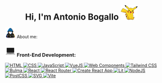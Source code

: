 <h1 align="center">Hi, I'm Antonio Bogallo <img src = "https://github.com/AntonioBogallo/AntonioBogallo/blob/main/assets/img/pikachu-pokemon-hi.gif?raw=true" width="55"></h1


<h3><img src = "https://github.com/AntonioBogallo/AntonioBogallo/blob/main/assets/img/about_me.gif?raw=true" width="35"> About me:</h3>


<h3><img src = "https://github.com/AntonioBogallo/AntonioBogallo/blob/main/assets/img/pc.gif?raw=true" width="35"> Front-End Development:</h3>


<p>
    <a href="https://html.spec.whatwg.org/multipage/">
        <img 
        alt="HTML" 
        src="https://img.shields.io/badge/HTML%20-%23E34F26.svg?logo=html5&logoColor=white&style=plastic"
        height="30">
    </a>
    <a href="https://www.w3.org/Style/CSS/Overview.en.html">
        <img 
        alt="CSS" 
        src="https://img.shields.io/badge/CSS%20-%231572B6.svg?logo=css3&logoColor=white&style=plastic"
        height="30">
    </a>
    <a href="https://262.ecma-international.org/13.0/#sec-intro">
        <img 
        alt="JavaScript" 
        src="https://img.shields.io/badge/JavaScript%20-%23F7DF1E.svg?logo=javascript&logoColor=black&style=plastic"
        height="30">
    </a>
    <a href="https://vuejs.org/">
        <img 
        alt="VueJS" 
        src="https://img.shields.io/badge/Vue.js-%234FC08D.svg?logo=vuedotjs&logoColor=white&style=plastic"height="30">
    </a>
    <a href="https://www.webcomponents.org/">
        <img 
        alt="Web Components" 
        src="https://img.shields.io/badge/Web%20Components-%2329ABE2.svg?logo=webcomponentsdotorg&logoColor=white&style=plastic"height="30">
    </a>
    <a href="https://tailwindcss.com/">
        <img 
        alt="Tailwind CSS" 
        src="https://img.shields.io/badge/Tailwind%20CSS%20-%2306B6D4.svg?logo=tailwindcss&logoColor=white&style=plastic"height="30">
    </a>
    <a href="https://bulma.io/">
        <img 
        alt="Bulma" 
        src="https://img.shields.io/badge/Bulma%20-%2300D1B2.svg?logo=bulma&logoColor=white&style=plastic"height="30">
    </a>
    <a href="https://react.dev/">
        <img 
        alt="React" 
        src="https://img.shields.io/badge/React%20-%2361DAFB.svg?logo=react&logoColor=white&style=plastic"height="30">
    </a>
    <a href="https://reactrouter.com/">
        <img 
        alt="React Router" 
        src="https://img.shields.io/badge/React%20Router%20-%23CA4245.svg?logo=reactrouter&logoColor=white&style=plastic"height="30">
    </a>
    <a href="https://create-react-app.dev/">
        <img 
        alt="Create React App" 
        src="https://img.shields.io/badge/Creat%20React%20App%20-%2309D3AC.svg?logo=createreactapp&logoColor=white&style=plastic"height="30">
    </a>
    <a href="https://lit.dev/">
        <img 
        alt="Lit" 
        src="https://img.shields.io/badge/Lit%20-%23324FFF.svg?logo=lit&logoColor=white&style=plastic"height="30">
    </a>
    <a href="https://nodejs.org/">
        <img 
        alt="NodeJS"
        src="https://img.shields.io/badge/Node.js%20-%2343853D.svg?logo=node.js&logoColor=white&style=plastic"height="30">
    </a>
    <a href="https://postcss.org/">
        <img 
        alt="PostCSS"
        src="https://img.shields.io/badge/PostCSS%20-%23DD3A0A.svg?logo=postcss&logoColor=white&style=plastic"height="30">
    </a>
    <a href="#">
        <img 
        alt="SVG"
        src="https://img.shields.io/badge/SVG%20-%23FFB13B.svg?logo=svg&logoColor=white&style=plastic"height="30">
    </a>
    <a href="https://vitejs.dev/">
        <img 
        alt="Vite"
        src="https://img.shields.io/badge/Vite%20-%23646CFF.svg?logo=vite&logoColor=white&style=plastic"height="30">
    </a>
</p>

<!--
<p>
    <a href="https://html.spec.whatwg.org/multipage/"><img alt="HTML" src="https://img.shields.io/badge/HTML%20-%23E34F26.svg?logo=html5&logoColor=white&style=plastic"></a>
    <a href="https://www.w3.org/Style/CSS/Overview.en.html"><img alt="CSS" src="https://img.shields.io/badge/CSS%20-%231572B6.svg?logo=css3&logoColor=white&style=plastic"></a>
    <a href="https://262.ecma-international.org/13.0/#sec-intro"><img alt="JavaScript" src="https://img.shields.io/badge/JavaScript%20-%23F7DF1E.svg?logo=javascript&logoColor=black&style=plastic&style=plastic"></a>
    <a href="https://postcss.org/"><img alt="PostCSS" src="https://img.shields.io/badge/PostCSS%20-%23DD3A0A.svg?logo=postcss&logoColor=white&style=plastic"></a>
    <a href="https://nodejs.org/"><img alt="NodeJS" src="https://img.shields.io/badge/Node.js%20-%2343853D.svg?logo=node.js&logoColor=white&style=plastic"></a>
    <a href="https://vuejs.org/"><img alt="VueJS" src="https://img.shields.io/badge/Vue.js-%234FC08D.svg?logo=vuedotjs&logoColor=white&style=plastic"></a>
    <a href="https://www.webcomponents.org/"><img alt="Web Components" src="https://img.shields.io/badge/Web%20Components-%2329ABE2.svg?logo=webcomponentsdotorg&logoColor=white&style=plastic"></a>
    <a href="#"><img alt="SVG" src="https://img.shields.io/badge/SVG%20-%23FFB13B.svg?logo=svg&logoColor=white&style=plastic"></a>
    <a href="https://www.netlify.com/"><img alt="Netlify" src="https://img.shields.io/badge/Netlify%20-%2300C7B7.svg?logo=netlify&logoColor=white&style=plastic"></a>
    <a href="https://analytics.google.com"><img alt="Google Analytics" src="https://img.shields.io/badge/Google%20Analytics%20-%23E37400.svg?logo=googleanalytics&logoColor=white&style=plastic"></a>
    <a href="https://stripe.com/"><img alt="Stripe" src="https://img.shields.io/badge/Stripe%20-%23008CDD.svg?logo=stripe&logoColor=white&style=plastic"></a>
    <a href="https://git-scm.com/"><img alt="Git" src="https://img.shields.io/badge/Git%20-%23F05032.svg?logo=git&logoColor=white&style=plastic"></a>
    <a href="https://github.com/"><img alt="Github" src="https://img.shields.io/badge/Github%20-%23181717.svg?logo=github&logoColor=white&style=plastic"></a>
    <a href="https://docs.github.com/en/actions"><img alt="Github Actions" src="https://img.shields.io/badge/Github%20Actions%20-%232088FF.svg?logo=githubactions&logoColor=white&style=plastic"></a>
    <a href="https://pages.github.com/"><img alt="GitHub Pages" src="https://img.shields.io/badge/GitHub%20Pages%20-%23222222.svg?logo=githubpages&logoColor=white&style=plastic"></a>
    <a href="https://tailwindcss.com/"><img alt="Tailwind CSS" src="https://img.shields.io/badge/Tailwind%20CSS%20-%2306B6D4.svg?logo=tailwindcss&logoColor=white&style=plastic"></a>
    <a href="https://eslint.org/"><img alt="ESlint" src="https://img.shields.io/badge/ESlint%20-%234B32C3.svg?logo=eslint&logoColor=white&style=plastic"></a>
    <a href="https://stylelint.io/"><img alt="stylelint" src="https://img.shields.io/badge/stylelint%20-%23263238.svg?logo=stylelint&logoColor=white&style=plastic"></a>
    <a href="https://www.linux.org/"><img alt="Linux" src="https://img.shields.io/badge/Linux%20-%23FCC624.svg?logo=linux&logoColor=black&style=plastic&style=plastic"></a>
    <a href="https://www.gnu.org/software/gnu-c-manual/gnu-c-manual.html"><img alt="C" src="https://img.shields.io/badge/C%20Programming%20Language-%23ffffff.svg?logo=c&logoColor=#A8B9CC"></a>
    <a href="https://help.gnome.org/users/gnome-terminal/stable/index.html.en"><img alt="GNOME Terminal" src="https://img.shields.io/badge/GNOME%20Terminal%20-%23241F31.svg?logo=gnometerminal&logoColor=#A8B9CC"></a>
    <a href="https://firebase.google.com/"><img alt="Firebase" src ="https://img.shields.io/badge/Firebase-%23316192.svg?logo=firebase&logoColor=white&style=plastic"></a>
    <a href="https://www.java.com/es/"><img alt="Java" src="https://img.shields.io/badge/Java-%23007396.svg?logo=java&logoColor=white&style=plastic"></a>
    <a href="https://www.mysql.com/"><img alt="MySQL" src="https://img.shields.io/badge/MySQL%20-%23025E8C.svg?logo=mysql&logoColor=white&style=plastic"></a>
    <a href="https://www.python.org/"><img alt="Python" src="https://img.shields.io/badge/Python%20-%2314354C.svg?logo=python&logoColor=white&style=plastic"></a>
    <a href="https://docs.cypress.io/"><img alt="Cypress" src="https://img.shields.io/badge/Cypress%20-%2317202C.svg?logo=cypress&logoColor=white&style=plastic"></a>
    <a href="http://expressjs.com/"><img alt="ExpressJS" src="https://img.shields.io/badge/Express%20-%23000000.svg?logo=express&logoColor=white&style=plastic"></a>
    <a href="https://gitlab.com/"><img alt="Gitlab" src="https://img.shields.io/badge/Gitlab%20-%23FC6D26.svg?logo=gitlab&logoColor=white&style=plastic"></a>
    <a href="https://www.digitalocean.com/"><img alt="DigitalOcean" src="https://img.shields.io/badge/DigitalOcean%20-%230080FF.svg?logo=digitalocean&logoColor=white&style=plastic"></a>
    <a href="https://www.typescriptlang.org/"><img alt="Typescript" src="https://img.shields.io/badge/TypeScript%20-%233178C6.svg?logo=typescript&logoColor=white&style=plastic"></a>
    <a href="https://bulma.io/"><img alt="Bulma" src="https://img.shields.io/badge/Bulma%20-%2300D1B2.svg?logo=bulma&logoColor=white&style=plastic"></a>
    <a href="https://www.docker.com/"><img alt="Docker" src="https://img.shields.io/badge/Docker%20-%232496ED.svg?logo=docker&logoColor=white&style=plastic"></a>
    <a href="http://go.dev/"><img alt="Go" src="https://img.shields.io/badge/Go%20Programming%20Language%20-%2300ADD8.svg?logo=go&logoColor=white&style=plastic"></a>
    <a href="https://www.mongodb.com/"><img alt="MongoDB" src="https://img.shields.io/badge/MongoDB%20-%2347A248.svg?logo=mongodb&logoColor=white&style=plastic"></a>
    <a href="https://reactrouter.com/"><img alt="React Router" src="https://img.shields.io/badge/React%20Router%20-%23CA4245.svg?logo=reactrouter&logoColor=white&style=plastic"></a>
    <a href="https://react.dev/"><img alt="React" src="https://img.shields.io/badge/React%20-%2361DAFB.svg?logo=react&logoColor=white&style=plastic"></a>
    <a href="https://create-react-app.dev/"><img alt="Create React App" src="https://img.shields.io/badge/Creat%20React%20App%20-%2309D3AC.svg?logo=createreactapp&logoColor=white&style=plastic"></a>
    <a href="https://vitejs.dev/"><img alt="Vite" src="https://img.shields.io/badge/Vite%20-%23646CFF.svg?logo=vite&logoColor=white&style=plastic"></a>
    <a href="https://vitest.dev/"><img alt="Vitest" src="https://img.shields.io/badge/Vitest%20-%236E9F18.svg?logo=vitest&logoColor=white&style=plastic"></a>
    <a href="https://lit.dev/"><img alt="Lit" src="https://img.shields.io/badge/Lit%20-%23324FFF.svg?logo=lit&logoColor=white&style=plastic"></a>



### 💻 Software and Tools

<p>
    <a href="#"><img alt="Chrome" src="https://img.shields.io/badge/Chrome%20-%233DDC84.svg?logo=google-chrome&logoColor=white&style=plastic"></a>
    <a href="#"><img alt="Codepen" src="https://img.shields.io/badge/Codepen-000000.svg?logo=codepen&logoColor=white&style=plastic"></a>
    <a href="#"><img alt="Git" src="https://img.shields.io/badge/Git%20-%23F05033.svg?logo=git&logoColor=white&style=plastic"></a>
    <a href="#"><img alt="Postman" src="https://img.shields.io/badge/Postman%20-%23ffffff.svg?logo=postman&logoColor=#FF6C37"></a>
    <a href="#"><img alt="Stack Overflow" src="https://img.shields.io/badge/Stack%20Overflow%20-%23FE7A16.svg?logo=stack-overflow&logoColor=white&style=plastic"></a>
    <a href="#"><img alt="Visual Studio Code" src="https://img.shields.io/badge/Visual%20Studio%20Code-0078d7.svg?logo=visual-studio-code&logoColor=white&style=plastic"></a>
</p>
-->

